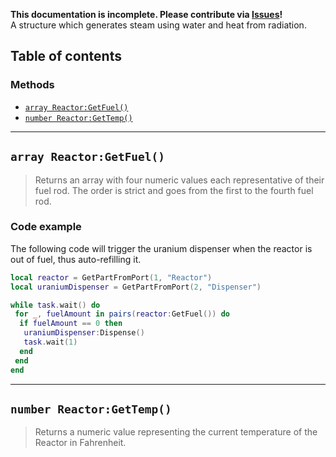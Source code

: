 **This documentation is incomplete. Please contribute via [Issues](../issues)!** \
A structure which generates steam using water and heat from radiation.

## Table of contents

### Methods
* [`array Reactor:GetFuel()`](#array-reactorgetfuel)
* [`number Reactor:GetTemp()`](#number-reactorgettemp)
___

## `array Reactor:GetFuel()`

> Returns an array with four numeric values each representative of their fuel rod. The order is strict and goes from the first to the fourth fuel rod.

### Code example
The following code will trigger the uranium dispenser when the reactor is out of fuel, thus auto-refilling it.
```lua
local reactor = GetPartFromPort(1, "Reactor")
local uraniumDispenser = GetPartFromPort(2, "Dispenser")

while task.wait() do
 for _, fuelAmount in pairs(reactor:GetFuel()) do
  if fuelAmount == 0 then
   uraniumDispenser:Dispense()
   task.wait(1)
  end
 end
end
```
___

## `number Reactor:GetTemp()`

> Returns a numeric value representing the current temperature of the Reactor in Fahrenheit. 
